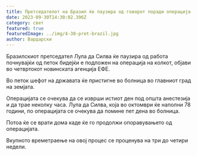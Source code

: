 ```yaml
---
title: Претседателот на Бразил ќе паузира од говорот поради операција
date: 2023-09-30T14:30:02.396Z
category: свет
featured: true
featuredImage: ../img/4-30-pret-brazil.jpg
author: Вардарски
---
```

Бразилскиот претседател Лула да Силва ќе паузира од работа почнувајќи од петок бидејќи е подложен на операција на колкот, објави во четвртокот новинската агенција ЕФЕ.

Во петок шефот на државата ќе пристигне во болница во главниот град на земјата.

Операцијата се очекува да се изврши истиот ден под општа анестезија и да трае неколку часа. Лула да Силва, која во октомври ќе наполни 78 години, по операцијата се очекува да помине пет дена во болница.

Потоа ќе се врати дома каде ќе го продолжи опоравувањето од операцијата.

Вкупното времетраење на овој процес се проценува на три до четири недели.